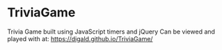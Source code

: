 # TriviaGame
Trivia Game built using JavaScript timers and jQuery
Can be viewed and played with at: https://digald.github.io/TriviaGame/ 

